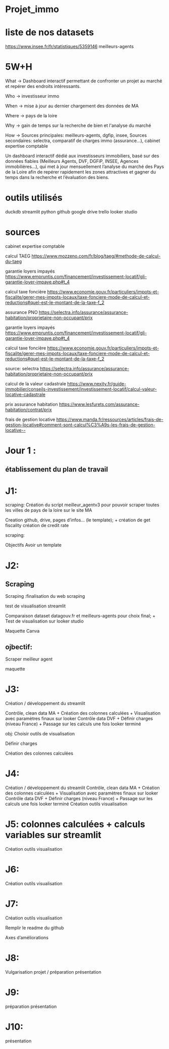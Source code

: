 # Projet_immo

# liste de nos datasets

https://www.insee.fr/fr/statistiques/5359146
meilleurs-agents

# 5W+H

What → Dashboard interactif permettant de confronter un projet au marché et repérer des endroits intéressants.

Who → investisseur immo

When → mise à jour au dernier chargement des données de MA

Where → pays de la loire

Why → gain de temps sur la recherche de bien et l'analyse du marché

How → 
Sources principales: meilleurs-agents, dgfip, insee, 
Sources secondaires: selectra, comparatif de charges immo (assurance...), cabinet expertise comptable

Un dashboard interactif dédié aux investisseurs immobiliers, basé sur des données fiables (Meilleurs Agents, DVF, DGFiP, INSEE, Agences immobilières…), qui met à jour mensuellement l’analyse du marché des Pays de la Loire afin de repérer rapidement les zones attractives et gagner du temps dans la recherche et l’évaluation des biens.


# outils utilisés
duckdb
streamlit
python
github
google drive
trello
looker studio


# sources
cabinet expertise comptable

calcul TAEG
https://www.mozzeno.com/fr/blog/taeg/#methode-de-calcul-du-taeg

garantie loyers impayés
https://www.empruntis.com/financement/investissement-locatif/gli-garantie-loyer-impaye.php#t_4

calcul taxe foncière
https://www.economie.gouv.fr/particuliers/impots-et-fiscalite/gerer-mes-impots-locaux/taxe-fonciere-mode-de-calcul-et-reductions#quel-est-le-montant-de-la-taxe-f_2

assurance PNO
https://selectra.info/assurance/assurance-habitation/proprietaire-non-occupant/prix

garantie loyers impayés
https://www.empruntis.com/financement/investissement-locatif/gli-garantie-loyer-impaye.php#t_4

calcul taxe foncière
https://www.economie.gouv.fr/particuliers/impots-et-fiscalite/gerer-mes-impots-locaux/taxe-fonciere-mode-de-calcul-et-reductions#quel-est-le-montant-de-la-taxe-f_2

source: selectra
https://selectra.info/assurance/assurance-habitation/proprietaire-non-occupant/prix

calcul de la valeur cadastrale
https://www.nexity.fr/guide-immobilier/conseils-investissement/investissement-locatif/calcul-valeur-locative-cadastrale

prix assurance habitation
https://www.lesfurets.com/assurance-habitation/contrat/prix

frais de gestion locative
https://www.manda.fr/ressources/articles/frais-de-gestion-locative#comment-sont-calcul%C3%A9s-les-frais-de-gestion-locative--

# Jour 1 :
## établissement du plan de travail

# J1:
scraping: Création du script meilleur_agentv3 pour pouvoir scraper toutes les villes de pays de la loire sur le site MA

Creation github, 
drive, 
pages d’infos… 
(le template);
+
création de get fiscality
création de credit rate 

scraping:

Objectifs
Avoir un template 

# J2:
## Scraping 
Scraping :finalisation du web scraping

test de visualisation streamlit

Comparaison dataset datagouv.fr et meilleurs-agents pour choix final;
+
Test de visualisation sur looker studio

Maquette Canva

## ojbectif:
Scraper meilleur agent

maquette


# J3:
Création / développement du streamlit

Contrôle, clean data MA 
+
Création des colonnes calculées
+
Visualisation avec paramètres finaux sur looker 
Contrôle data DVF
+
Définir charges (niveau France)
+
Passage sur les calculs une fois looker terminé

obj:
Choisir outils de visualisation

Définir charges

Création des colonnes calculées
# J4:
Création / développement du streamlit
Contrôle, clean data MA 
+
Création des colonnes calculées
+
Visualisation avec paramètres finaux sur looker 
Contrôle data DVF
+
Définir charges (niveau France)
+
Passage sur les calculs une fois looker terminé
Création outils visualisation


# J5: colonnes calculées + calculs variables sur streamlit

Création outils visualisation
# J6:



Création outils visualisation
# J7:



Création outils visualisation

Remplir le readme du github

Axes d’améliorations
# J8:
Vulgarisation projet / préparation présentation

# J9:
préparation présentation


# J10:
présentation
